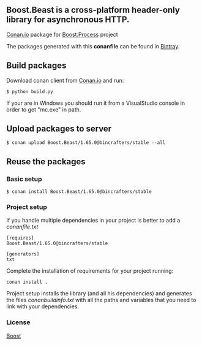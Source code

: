 ## Boost.Beast is a cross-platform header-only library for asynchronous HTTP.

[Conan.io](https://conan.io) package for [Boost.Process](https://github.com/Boostorg/Beast) project

The packages generated with this **conanfile** can be found in [Bintray](https://bintray.com/bincrafters/conan-public/Boost.Process%3Abincrafters).

## Build packages

Download conan client from [Conan.io](https://conan.io) and run:

    $ python build.py

If your are in Windows you should run it from a VisualStudio console in order to get "mc.exe" in path.

## Upload packages to server

    $ conan upload Boost.Beast/1.65.0@bincrafters/stable --all

## Reuse the packages

### Basic setup

    $ conan install Boost.Beast/1.65.0@bincrafters/stable

### Project setup

If you handle multiple dependencies in your project is better to add a *conanfile.txt*

    [requires]
    Boost.Beast/1.65.0@bincrafters/stable

    [generators]
    txt

Complete the installation of requirements for your project running:</small></span>

    conan install .

Project setup installs the library (and all his dependencies) and generates the files *conanbuildinfo.txt* with all the paths and variables that you need to link with your dependencies.

### License
[Boost](LICENSE)
